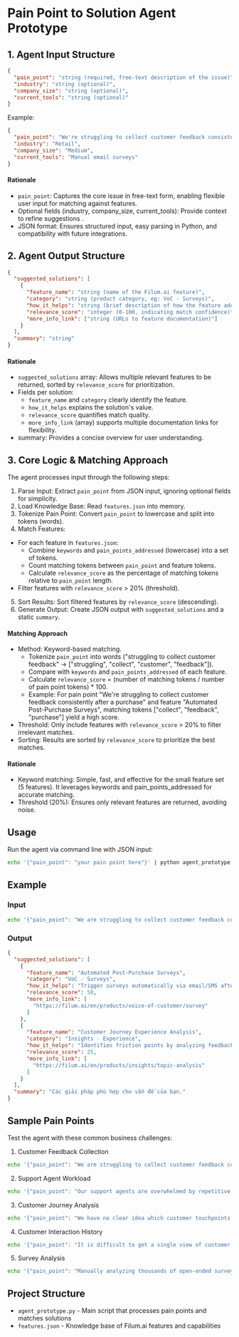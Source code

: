 # Pain Point to Solution Agent Prototype

## 1. Agent Input Structure 
```json
{
  "pain_point": "string (required, free-text description of the issue)",
  "industry": "string (optional)",
  "company_size": "string (optional)",
  "current_tools": "string (optional)"
}  
```
Example:
```json
{
  "pain_point": "We're struggling to collect customer feedback consistently after a purchase.",
  "industry": "Retail",
  "company_size": "Medium",
  "current_tools": "Manual email surveys"
}
```
#### Rationale
- `pain_point`: Captures the core issue in free-text form, enabling flexible user input for matching against features.
- Optional fields (industry, company_size, current_tools): Provide context to refine suggestions .
- JSON format: Ensures structured input, easy parsing in Python, and compatibility with future integrations.

## 2. Agent Output Structure
```json
{
  "suggested_solutions": [
    {
      "feature_name": "string (name of the Filum.ai feature)",
      "category": "string (product category, eg: VoC - Surveys)",
      "how_it_helps": "string (brief description of how the feature addresses the pain point)",
      "relevance_score": "integer (0-100, indicating match confidence)",
      "more_info_link": ["string (URLs to feature documentation)"]
    }
  ],
  "summary": "string"
}
```
#### Rationale
- `suggested_solutions` array: Allows multiple relevant features to be returned, sorted by `relevance_score` for prioritization.
- Fields per solution:
  - `feature_name` and `category` clearly identify the feature.
  - `how_it_helps` explains the solution's value.
  - `relevance_score` quantifies match quality.
  - `more_info_link` (array) supports multiple documentation links for flexibility.
- summary: Provides a concise overview for user understanding.

## 3. Core Logic & Matching Approach

The agent processes input through the following steps:
1. Parse Input: Extract `pain_point` from JSON input, ignoring optional fields for simplicity.
2. Load Knowledge Base: Read `features.json` into memory.
3. Tokenize Pain Point: Convert `pain_point` to lowercase and split into tokens (words).
4. Match Features:
- For each feature in `features.json`:
  - Combine `keywords` and `pain_points_addressed` (lowercase) into a set of tokens.
  - Count matching tokens between `pain_point` and feature tokens.
  - Calculate `relevance_score` as the percentage of matching tokens relative to `pain_point` length.
- Filter features with `relevance_score` > 20% (threshold).
5. Sort Results: Sort filtered features by `relevance_score` (descending).
6. Generate Output: Create JSON output with `suggested_solutions` and a static `summary`.

#### Matching Approach
- Method: Keyword-based matching.
  - Tokenize `pain_point` into words ("struggling to collect customer feedback" → ["struggling", "collect", "customer", "feedback"]).
  - Compare with `keywords` and `pain_points_addressed` of each feature.
  - Calculate `relevance_score` = (number of matching tokens / number of pain point tokens) * 100.
  - Example: For pain point "We're struggling to collect customer feedback consistently after a purchase" and feature "Automated Post-Purchase Surveys", matching tokens ["collect", "feedback", "purchase"] yield a high score.
- Threshold: Only include features with `relevance_score` > 20% to filter irrelevant matches.
- Sorting: Results are sorted by `relevance_score` to prioritize the best matches.

#### Rationale
- Keyword matching: Simple, fast, and effective for the small feature set (5 features). It leverages keywords and pain_points_addressed for accurate matching.
- Threshold (20%): Ensures only relevant features are returned, avoiding noise.

## Usage
Run the agent via command line with JSON input:

```bash
echo '{"pain_point": "your pain point here"}' | python agent_prototype.py
```

## Example

### Input
```bash
echo '{"pain_point": "We are struggling to collect customer feedback consistently"}' | python agent_prototype.py
```

### Output
```json
{
  "suggested_solutions": [
    {
      "feature_name": "Automated Post-Purchase Surveys",
      "category": "VoC - Surveys",
      "how_it_helps": "Trigger surveys automatically via email/SMS after a transaction to gather consistent feedback.",
      "relevance_score": 50,
      "more_info_link": [
        "https://filum.ai/en/products/voice-of-customer/survey"
      ]
    },
    {
      "feature_name": "Customer Journey Experience Analysis",
      "category": "Insights - Experience",
      "how_it_helps": "Identifies friction points by analyzing feedback and operational data across the journey.",
      "relevance_score": 25,
      "more_info_link": [
        "https://filum.ai/en/products/insights/topic-analysis"
      ]
    }
  ],
  "summary": "Các giải pháp phù hợp cho vấn đề của bạn."
}
```

## Sample Pain Points
Test the agent with these common business challenges:

1. Customer Feedback Collection
```bash
echo '{"pain_point": "We are struggling to collect customer feedback consistently after a purchase"}' | python agent_prototype.py
```

2. Support Agent Workload
```bash
echo '{"pain_point": "Our support agents are overwhelmed by repetitive questions"}' | python agent_prototype.py
```

3. Customer Journey Analysis
```bash
echo '{"pain_point": "We have no clear idea which customer touchpoints cause frustration"}' | python agent_prototype.py
```

4. Customer Interaction History
```bash
echo '{"pain_point": "It is difficult to get a single view of customer interaction history"}' | python agent_prototype.py
```

5. Survey Analysis
```bash
echo '{"pain_point": "Manually analyzing thousands of open-ended survey responses is time-consuming"}' | python agent_prototype.py
```

## Project Structure
- `agent_prototype.py` - Main script that processes pain points and matches solutions
- `features.json` - Knowledge base of Filum.ai features and capabilities


